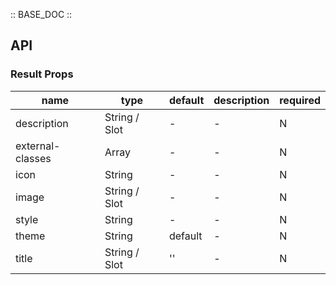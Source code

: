 :: BASE_DOC ::

## API
### Result Props

name | type | default | description | required
-- | -- | -- | -- | --
description | String / Slot | - | \- | N
external-classes | Array | - | \- | N
icon | String | - | \- | N
image | String / Slot | - | \- | N
style | String | - | \- | N
theme | String | default | \- | N
title | String / Slot | '' | \- | N
